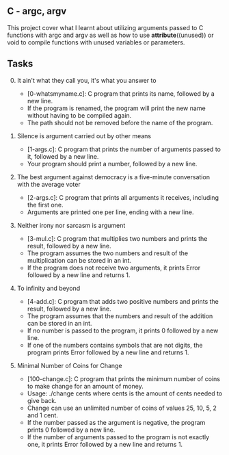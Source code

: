 ## C - argc, argv

This project cover what I learnt about utilizing arguments passed to C functions with argc and argv as well as how to use __attribute__((unused)) or void to compile functions with unused variables or parameters.


## Tasks


0. It ain't what they call you, it's what you answer to

	- [0-whatsmyname.c]: C program that prints its name, followed by a new line.
	- If the program is renamed, the program will print the new name without having to be compiled again.
	- The path should not be removed before the name of the program.

1. Silence is argument carried out by other means

	- [1-args.c]: C program that prints the number of arguments passed to it, followed by a new line.
	- Your program should print a number, followed by a new line.

2. The best argument against democracy is a five-minute conversation with the average voter

	- [2-args.c]: C program that prints all arguments it receives, including the first one.
	- Arguments are printed one per line, ending with a new line.

3. Neither irony nor sarcasm is argument

	- [3-mul.c]: C program that multiplies two numbers and prints the result, followed by a new line.
	- The program assumes the two numbers and result of the multiplication can be stored in an int.
	- If the program does not receive two arguments, it prints Error followed by a new line and returns 1.

4. To infinity and beyond

	- [4-add.c]: C program that adds two positive numbers and prints the result, followed by a new line.
	- The program assumes that the numbers and result of the addition can be stored in an int.
	- If no number is passed to the program, it prints 0 followed by a new line.
	- If one of the numbers contains symbols that are not digits, the program prints Error followed by a new line and returns 1.

5. Minimal Number of Coins for Change

	- [100-change.c]: C program that prints the minimum number of coins to make change for an amount of money.
	- Usage: ./change cents where cents is the amount of cents needed to give back.
	- Change can use an unlimited number of coins of values 25, 10, 5, 2 and 1 cent.
	- If the number passed as the argument is negative, the program prints 0 followed by a new line.
	- If the number of arguments passed to the program is not exactly one, it prints Error followed by a new line and returns 1.
